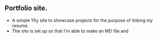 ## Portfolio site.
- A simple 11ty site to showcase projects for the purpose of linking my resume.
- The site is set up so that I'm able to make an MD file and
